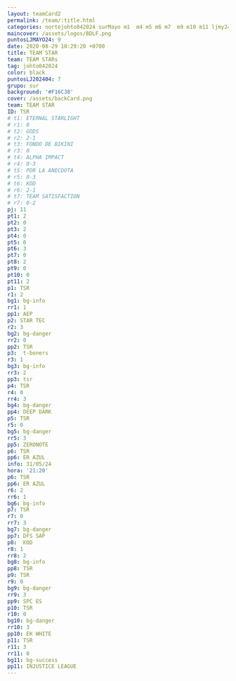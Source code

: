 ```yaml
---
layout: teamCard2
permalink: /team/:title.html
categories: nortejohto042024 surMayo m1  m4 m5 m6 m7  m9 m10 m11 ljmy24
maincover: /assets/logos/BDLF.png
puntosLJMAYO24: 9
date: 2020-08-29 10:29:20 +0700
title: TEAM STAR
team: TEAM STARs
tag: johto042024
color: black
puntosLJ202404: 7
grupo: sur
background: '#F16C38'
cover: /assets/backCard.png
team: TEAM STAR
ID: TSR
# t1: ETERNAL STARLIGHT
# r1: 0
# t2: GODS
# r2: 2-1
# t3: FONDO DE BIKINI
# r3: 0
# t4: ALPHA IMPACT
# r4: 0-3
# t5: POR LA ANECDOTA
# r5: 0-3
# t6: KOD
# r6: 2-1
# t7: TEAM SATISFACTION
# r7: 0-2
pj: 11
pt1: 2
pt2: 0
pt3: 2
pt4: 0
pt5: 0
pt6: 3
pt7: 0
pt8: 2
pt9: 0
pt10: 0
pt11: 2
p1: TSR
r1: 2
bg1: bg-info
rr1: 1
pp1: AEP
p2: STAR TEC
r2: 3
bg2: bg-danger
rr2: 0
pp2: TSR
p3:  t-boners
r3: 1
bg3: bg-info
rr3: 2
pp3: tsr
p4: TSR
r4: 0
rr4: 3
bg4: bg-danger
pp4: DEEP DARK
p5: TSR
r5: 0
bg5: bg-danger
rr5: 3
pp5: ZERONOTE
p6: TSR
pp6: ER AZUL
info: 31/05/24
hora: '21:20'
p6: TSR
pp6: ER AZUL
r6: 2
rr6: 1
bg6: bg-info
p7: TSR
r7: 0
rr7: 3
bg7: bg-danger
pp7: DFS SAP
p8:  KOD
r8: 1
rr8: 2
bg8: bg-info
pp8: TSR
p9: TSR
r9: 0
bg9: bg-danger
rr9: 3
pp9: SPC ES
p10: TSR
r10: 0
bg10: bg-danger
rr10: 3
pp10: EK WHITE
p11: TSR
r11: 3
rr11: 0
bg11: bg-success
pp11: INJUSTICE LEAGUE
---
```



